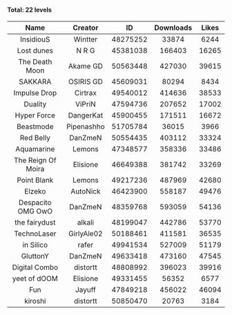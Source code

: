 #### Total: 22 levels

| Name | Creator | ID | Downloads | Likes |
|:---:|:---:|:---:|:---:|:---:|
| InsidiouS | Wintter | 48275252 | 33874 | 6244
| Lost dunes | N R G | 45381038 | 166403 | 16265
| The Death Moon | Akame GD | 50563448 | 427030 | 39615
| SAKKARA | OSIRIS GD | 45609031 | 80294 | 8434
| Impulse Drop  | Cirtrax | 49540012 | 414636 | 38533
| Duality | ViPriN | 47594736 | 207652 | 17002
| Hyper Force | DangerKat | 45900455 | 171511 | 16672
| Beastmode | Pipenashho | 51705784 | 36015 | 3966
| Red Belly | DanZmeN | 50554435 | 403112 | 33324
| Aquamarine | Lemons | 47348577 | 358336 | 33486
| The Reign Of Moira | Elisione | 46649388 | 381742 | 33269
| Point Blank | Lemons | 49217236 | 487969 | 42680
| Elzeko | AutoNick | 46423900 | 558187 | 49476
| Despacito OMG OwO | DanZmeN | 48359768 | 593059 | 54136
| the fairydust | alkali | 48199047 | 442786 | 53770
| TechnoLaser | GirlyAle02 | 50188461 | 411581 | 36535
| in Silico | rafer | 49941534 | 527009 | 51179
| GluttonY | DanZmeN | 49633418 | 473160 | 47545
| Digital Combo | distortt | 48808992 | 396023 | 39916
| yeet of dOOM | Elisione | 49331455 | 56352 | 6577
| Fun | Jayuff | 47849218 | 456022 | 46094
| kiroshi | distortt | 50850470 | 20763 | 3184
